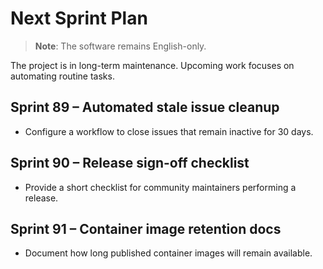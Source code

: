 # Next Sprint Plan

> **Note**: The software remains English-only.

The project is in long-term maintenance. Upcoming work focuses on automating routine tasks.

## Sprint 89 – Automated stale issue cleanup
* Configure a workflow to close issues that remain inactive for 30 days.

## Sprint 90 – Release sign-off checklist
* Provide a short checklist for community maintainers performing a release.

## Sprint 91 – Container image retention docs
* Document how long published container images will remain available.
